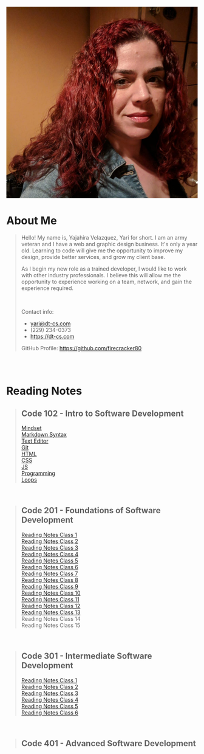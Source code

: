 ![Yajahira Velazquez](102/273503247_10157974405905378_3031927852237666823_n.jpg "Yari")

# About Me 

> Hello! My name is, Yajahira Velazquez, Yari for short. I am an army veteran and I have a web and graphic design business. It's only a year old. Learning to code will give me the opportunity to improve my design, provide better services, and grow my client base.
>
> As I begin my new role as a trained developer, I would like to work with other industry professionals. I believe this will allow me the opportunity to experience working on a team, network, and gain the experience required.
>
> <br/>
>
> Contact info:
> - yari@dt-cs.com
> - (229) 234-0373
> - <https://dt-cs.com> 
>
> GitHub Profile: <https://github.com/firecracker80>

<br/><br/>

# Reading Notes

> ## Code 102 - Intro to Software Development
>
>[Mindset](102/mindset.md) <br/>
[Markdown Syntax](102/markdown.md) <br/>
[Text Editor](102/editors.md)<br/>
[Git](102/git.md)<br/>
[HTML](102/html.md)<br/>
[CSS](102/css.md)<br/>
[JS](102/javascript.md)<br/>
[Programming](102/programming.md)<br/>
[Loops](102/loops.md)<br/>

<br/>

> ## Code 201 - Foundations of Software Development
>
>[Reading Notes Class 1](201/class-01.md)<br/>
>[Reading Notes Class 2](201/class-02.md)<br/>
>[Reading Notes Class 3](201/class-03.md)<br/>
>[Reading Notes Class 4](201/class-04.md)<br/>
>[Reading Notes Class 5](201/class-05.md)<br/>
>[Reading Notes Class 6](201/class-06.md)<br/>
>[Reading Notes Class 7](201/class-07.md)<br/>
>[Reading Notes Class 8](201/class-08.md)<br/>
>[Reading Notes Class 9](201/class-09.md)<br/>
>[Reading Notes Class 10](201/class-10.md)<br/>
>[Reading Notes Class 11](201/class-11.md)<br/>
>[Reading Notes Class 12](201/class-12.md)<br/>
>[Reading Notes Class 13](201/class-13.md)<br/>
>Reading Notes Class 14<br/>
>Reading Notes Class 15<br/>

<br/>

> ## Code 301 - Intermediate Software Development
>
>[Reading Notes Class 1](301/class-01.md)<br/>
>[Reading Notes Class 2](301/class-02.md)<br/>
>[Reading Notes Class 3](301/class-03.md)<br/>
>[Reading Notes Class 4](301/class-04.md)<br/>
>[Reading Notes Class 5](301/class-05.md)<br/>
>[Reading Notes Class 6](301/class-06.md)<br/>

<br/>

>## Code 401 - Advanced Software Development
